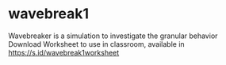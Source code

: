# wavebreak1
Wavebreaker is a simulation to investigate the granular behavior  
Download Worksheet to use in classroom, available in https://s.id/wavebreak1worksheet 
